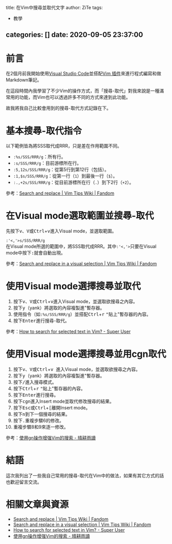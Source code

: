 title: 在Vim中搜尋並取代文字
author: ZiTe
tags:
  - 教學
  
categories: []
date: 2020-09-05 23:37:00
---
# 前言

在2個月前我開始使用[Visual Studio Code](https://code.visualstudio.com/)並搭配[Vim 插件](https://marketplace.visualstudio.com/items?itemName=vscodevim.vim)來進行程式編寫和做Markdown筆記。

在這段時間內我學習了不少Vim的操作方式，而「搜尋-取代」對我來說是一種滿常用的功能，而Vim也可以透過許多不同的方式來達到此功能。

故我將我自己比較會用到的搜尋-取代方式記錄在下。

<!--more-->

# 基本搜尋-取代指令

以下範例皆為將SSS取代成RRR，只是差在作用範圍不同。

* `:%s/SSS/RRR/g`：所有行。
* `:s/SSS/RRR/g`：目前游標所在行。
* `:5,12s/SSS/RRR/g`：從第5行到第12行（包括）。
* `:1,$s/SSS/RRR/g`：從第一行（`1`）到最後一行（`$`）。
* `:.,+2s/SSS/RRR/g`：從目前游標所在行（`.`）到下2行（`+2`）。

參考：[Search and replace | Vim Tips Wiki | Fandom](https://vim.fandom.com/wiki/Search_and_replace)

# 在Visual mode選取範圍並搜尋-取代

先按下<kbd>v</kbd>、<kbd>V</kbd>或<kbd>Ctrl</kbd>+<kbd>v</kbd>進入Visual mode，並選取範圍。

`:'<,'>s/SSS/RRR/g`  
在Visual mode所選的範圍中，將SSS取代成RRR。其中`:'<,'>`只要在Visual mode中按下<kbd>:</kbd>就會自動出現。  

參考：[Search and replace in a visual selection | Vim Tips Wiki | Fandom](https://vim.fandom.com/wiki/Search_and_replace_in_a_visual_selection)

# 使用Visual mode選擇搜尋並取代
1. 按下<kbd>v</kbd>、<kbd>V</kbd>或<kbd>Ctrl</kbd>+<kbd>v</kbd>進入Visual mode，並選取欲搜尋之內容。
2. 按下<kbd>y</kbd>（yank）將選取的內容複製進"暫存器。
3. 使用指令（如`:%s/SSS/RRR/g`）並搭配<kbd>Ctrl</kbd>+<kbd>r</kbd> <kbd>"</kbd>貼上"暫存器的內容。
4. 按下<kbd>Enter</kbd>進行搜尋-取代。

參考：[How to search for selected text in Vim? - Super User](https://superuser.com/questions/41378/how-to-search-for-selected-text-in-vim)

# 使用Visual mode選擇搜尋並用cgn取代

1. 按下<kbd>v</kbd>、<kbd>V</kbd>或<kbd>Ctrl</kbd>+<kbd>v </kbd>進入Visual mode，並選取欲搜尋之內容。
2. 按下<kbd>y</kbd>（yank）將選取的內容複製進"暫存器。
3. 按下<kbd>/</kbd>進入搜尋模式。
4. 按下<kbd>Ctrl</kbd>+<kbd>r</kbd> <kbd>"</kbd>貼上"暫存器的內容。
5. 按下<kbd>Enter</kbd>進行搜尋。
6. 按下<kbd>c</kbd><kbd>g</kbd><kbd>n</kbd>進入Insert mode並取代修改搜尋的結果。
7. 按下<kbd>Esc</kbd>或<kbd>Ctrl</kbd>+<kbd>[</kbd>離開Insert mode。
8. 按下<kbd>n</kbd>到下一個搜尋的結果。
9. 按下<kbd>.</kbd>重複步驟6的修改。
10. 重複步驟8和9來逐一修改。

參考：[使用gn操作增强Vim的搜索 - 晴耕雨讀](http://0x3f.org/post/enhance-search-with-gn-in-vim/)

# 結語

這次我列出了一些我自己常用的搜尋-取代在Vim中的做法，如果有其它方式的話也歡迎留言交流。

# 相關文章與資源

* [Search and replace | Vim Tips Wiki | Fandom](https://vim.fandom.com/wiki/Search_and_replace)
* [Search and replace in a visual selection | Vim Tips Wiki | Fandom](https://vim.fandom.com/wiki/Search_and_replace_in_a_visual_selection)
* [How to search for selected text in Vim? - Super User](https://superuser.com/questions/41378/how-to-search-for-selected-text-in-vim)
* [使用gn操作增强Vim的搜索 - 晴耕雨讀](http://0x3f.org/post/enhance-search-with-gn-in-vim/)